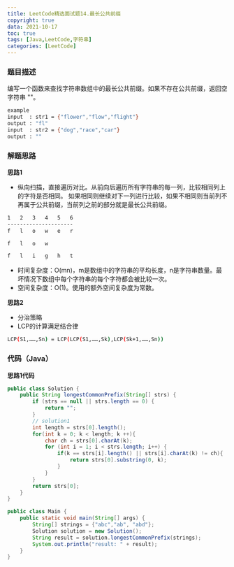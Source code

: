 ```yaml
---
title: LeetCode精选面试题14.最长公共前缀
copyright: true
data: 2021-10-17
toc: true
tags: [Java,LeetCode,字符串]
categories: [LeetCode]
---
```

### 题目描述
编写一个函数来查找字符串数组中的最长公共前缀。如果不存在公共前缀，返回空字符串 ""。
```bash
example
input  : str1 = {"flower","flow","flight"}
output : "fl"
input  : str2 = {"dog","race","car"}
output : ""
```
<!--more-->
### 解题思路
**思路1**
+ 纵向扫描，直接遍历对比。从前向后遍历所有字符串的每一列，比较相同列上的字符是否相同。
如果相同则继续对下一列进行比较，如果不相同则当前列不再属于公共前缀，当前列之前的部分就是最长公共前缀。
```bash
1   2   3   4   5   6
---------------------
f   l   o   w   e   r

f   l   o   w

f   l   i   g   h   t
```
+ 时间复杂度：O(mn)，m是数组中的字符串的平均长度，n是字符串数量。最坏情况下数组中每个字符串的每个字符都会被比较一次。
+ 空间复杂度：O(1)。使用的额外空间复杂度为常数。

**思路2**

+ 分治策略
+ LCP的计算满足结合律
```bash
LCP(S1,……,Sn) = LCP(LCP(S1,……,Sk),LCP(Sk+1,……,Sn))
```
### 代码（Java）
**思路1代码**
```java
public class Solution {
    public String longestCommonPrefix(String[] strs) {
        if (strs == null || strs.length == 0) {
            return "";
        }
        // solution1
        int length = strs[0].length();
        for(int k = 0; k < length; k ++){
            char ch = strs[0].charAt(k);
            for (int i = 1; i < strs.length; i++) {
                if(k == strs[i].length() || strs[i].charAt(k) != ch){
                    return strs[0].substring(0, k);
                }
            }
        }
        return strs[0];
    }
}

public class Main {
    public static void main(String[] args) {
        String[] strings = {"abc","ab", "abd"};
        Solution solution = new Solution();
        String result = solution.longestCommonPrefix(strings);
        System.out.println("result: " + result);
    }
}
```
